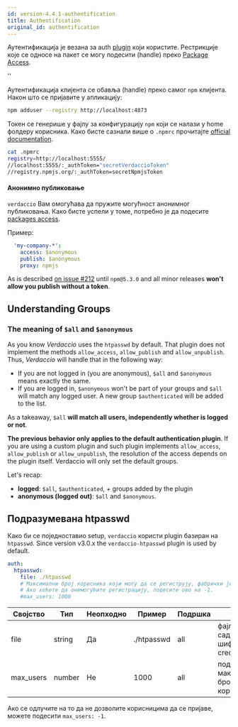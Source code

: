 ```yaml
---
id: version-4.4.1-authentification
title: Authentification
original_id: authentification
---
```


Аутентификација је везана за auth [plugin](plugins.md) који користите. Рестрикције које се односе на пакет се могу подесити (handle) преко [Package Access](packages.md).

<div id="codefund">''</div>

Аутентификација клијента се обавља (handle) преко самог `npm` клијента. Након што се пријавите у апликацију:

```bash
npm adduser --registry http://localhost:4873
```

Токен се генерише у фајлу за конфигурацију `npm` који се налази у home фолдеру корисника. Како бисте сазнали више о `.npmrc` прочитајте [official documentation](https://docs.npmjs.com/files/npmrc).

```bash
cat .npmrc
registry=http://localhost:5555/
//localhost:5555/:_authToken="secretVerdaccioToken"
//registry.npmjs.org/:_authToken=secretNpmjsToken
```

#### Анонимно публиковање

`verdaccio` Вам омогућава да пружите могућност анонимног публиковања. Како бисте успели у томе, потребно је да подесите [packages access](packages.md).

Пример:

```yaml
  'my-company-*':
    access: $anonymous
    publish: $anonymous
    proxy: npmjs
```

As is described [on issue #212](https://github.com/verdaccio/verdaccio/issues/212#issuecomment-308578500) until `npm@5.3.0` and all minor releases **won't allow you publish without a token**.

## Understanding Groups

### The meaning of `$all` and `$anonymous`

As you know *Verdaccio* uses the `htpasswd` by default. That plugin does not implement the methods `allow_access`, `allow_publish` and `allow_unpublish`. Thus, *Verdaccio* will handle that in the following way:

* If you are not logged in (you are anonymous), `$all` and `$anonymous` means exactly the same.
* If you are logged in, `$anonymous` won't be part of your groups and `$all` will match any logged user. A new group `$authenticated` will be added to the list.

As a takeaway, `$all` **will match all users, independently whether is logged or not**.

**The previous behavior only applies to the default authentication plugin**. If you are using a custom plugin and such plugin implements `allow_access`, `allow_publish` or `allow_unpublish`, the resolution of the access depends on the plugin itself. Verdaccio will only set the default groups.

Let's recap:

* **logged**: `$all`, `$authenticated`, + groups added by the plugin
* **anonymous (logged out)**: `$all` and `$anonymous`.

## Подразумевана htpasswd

Како би се поједноставио setup, `verdaccio` користи plugin базиран на `htpasswd`. Since version v3.0.x the `verdaccio-htpasswd` plugin is used by default.

```yaml
auth:
  htpasswd:
    file: ./htpasswd
    # Максимални број корисника који могу да се региструју, фабрички је подешено на бесконачно "+inf".
    # Ако хоћете да онемогућите регистрацију, подесите ово на -1.
    #max_users: 1000
```

| Својство  | Тип    | Неопходно | Пример     | Подршка | Опис                                   |
| --------- | ------ | --------- | ---------- | ------- | -------------------------------------- |
| file      | string | Да        | ./htpasswd | all     | фајл који садржи шифроване credentials |
| max_users | number | Не        | 1000       | all     | подешава максимални број корисника     |

Ако се одлучите на то да не дозволите корисницима да се пријаве, можете подесити `max_users: -1`.
